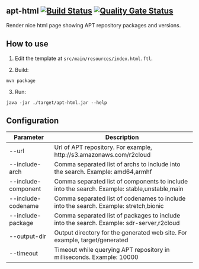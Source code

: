 ## apt-html [![Build Status](https://travis-ci.com/dernasherbrezon/apt-html.svg?branch=main)](https://travis-ci.com/dernasherbrezon/apt-html) [![Quality Gate Status](https://sonarcloud.io/api/project_badges/measure?project=dernasherbrezon_apt-html&metric=alert_status)](https://sonarcloud.io/dashboard?id=dernasherbrezon_apt-html)

Render nice html page showing APT repository packages and versions.

## How to use

1. Edit the template at ```src/main/resources/index.html.ftl```.

2. Build:

```
mvn package
```

3. Run:

```
java -jar ./target/apt-html.jar --help
```

## Configuration

<table>
  <thead>
    <tr>
      <th>
        Parameter
      </th>
      <th>
        Description
      </th>
    </tr>
  </thead>
  <tbody>
	<tr>
    <td>--url</td>
    <td>Url of APT repository. For example, http://s3.amazonaws.com/r2cloud</td>
    </tr>
    <tr>
    <td>--include-arch</td>
    <td>Comma separated list of archs to include into the search. Example: amd64,armhf</td>
    </tr>
    <tr>
    <td>--include-component</td>
    <td>Comma separated list of components to include into the search. Example: stable,unstable,main</td>
    </tr>
	<tr>
    <td>--include-codename</td>
    <td>Comma separated list of codenames to include into the search. Example: stretch,bionic</td>
    </tr>
	  <tr>
    <td>--include-package</td>
    <td>Comma separated list of packages to include into the search. Example: sdr-server,r2cloud</td>
    </tr>
	  <tr>
    <td>--output-dir</td>
    <td>Output directory for the generated web site. For example, target/generated</td>
    </tr>
    <tr>
    <td>--timeout</td>
    <td>Timeout while querying APT repository in milliseconds. Example: 10000</td>
    </tr>
  </tbody>
</table>



